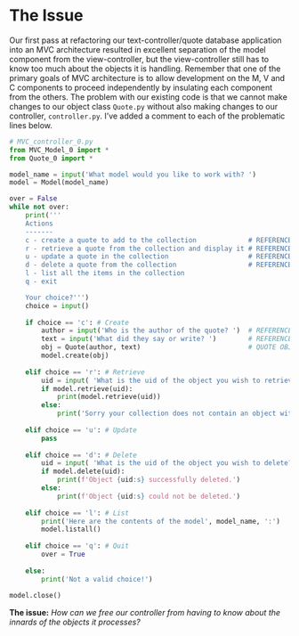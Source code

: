 # The Issue

Our first pass at refactoring our text-controller/quote database
application into an MVC architecture resulted in excellent separation of
the model component from the view-controller, but the view-controller
still has to know too much about the objects it is handling. Remember
that one of the primary goals of MVC architecture is to allow
development on the M, V and C components to proceed independently by
insulating each component from the others. The problem with our existing
code is that we cannot make changes to our object class `Quote.py`
without also making changes to our controller, `controller.py`. I’ve
added a comment to each of the problematic lines below.

``` python
# MVC_controller_0.py
from MVC_Model_0 import *
from Quote_0 import *

model_name = input('What model would you like to work with? ')
model = Model(model_name)

over = False
while not over:
    print('''
    Actions
    -------
    c - create a quote to add to the collection             # REFERENCES QUOTE
    r - retrieve a quote from the collection and display it # REFERENCES QUOTE
    u - update a quote in the collection                    # REFERENCES QUOTE
    d - delete a quote from the collection                  # REFERENCES QUOTE
    l - list all the items in the collection
    q - exit

    Your choice?''')
    choice = input()
    
    if choice == 'c': # Create
        author = input('Who is the author of the quote? ')  # REFERENCES QUOTE
        text = input('What did they say or write? ')        # REFERENCES QUOTE
        obj = Quote(author, text)                           # QUOTE OBJECT
        model.create(obj)
        
    elif choice == 'r': # Retrieve
        uid = input( 'What is the uid of the object you wish to retrieve? ')
        if model.retrieve(uid):
            print(model.retrieve(uid))
        else:
            print('Sorry your collection does not contain an object with that uid.')
    
    elif choice == 'u': # Update
        pass
    
    elif choice == 'd': # Delete
        uid = input( 'What is the uid of the object you wish to delete? ')
        if model.delete(uid):
            print(f'Object {uid:s} successfully deleted.')
        else:
            print(f'Object {uid:s} could not be deleted.')
    
    elif choice == 'l': # List
        print('Here are the contents of the model', model_name, ':')
        model.listall()
            
    elif choice == 'q': # Quit
        over = True
        
    else:
        print('Not a valid choice!')
        
model.close()
```

**The issue:** *How can we free our controller from having to know about
the innards of the objects it processes?*
